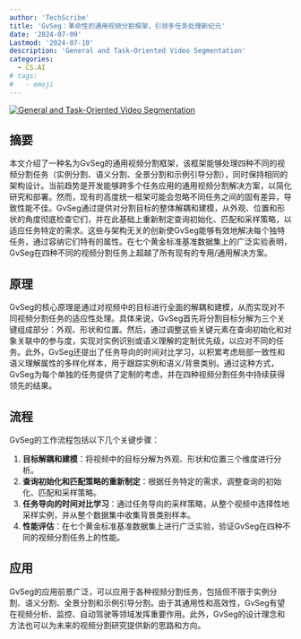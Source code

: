 ```yaml
---
author: 'TechScribe'
title: 'GvSeg：革命性的通用视频分割框架，引领多任务处理新纪元'
date: '2024-07-09'
Lastmod: '2024-07-10'
description: 'General and Task-Oriented Video Segmentation'
categories:
  - CS.AI
# tags:
#   - emoji
---
```


[![General and Task-Oriented Video Segmentation](https://arxiv-research-1301205113.cos.ap-guangzhou.myqcloud.com/images/2407.06540v1.pdf_0.jpg)](https://arxiv.org/abs/2407.06540v1)

## 摘要

本文介绍了一种名为GvSeg的通用视频分割框架，该框架能够处理四种不同的视频分割任务（实例分割、语义分割、全景分割和示例引导分割），同时保持相同的架构设计。当前趋势是开发能够跨多个任务应用的通用视频分割解决方案，以简化研究和部署。然而，现有的高度统一框架可能会忽略不同任务之间的固有差异，导致性能不佳。GvSeg通过提供对分割目标的整体解耦和建模，从外观、位置和形状的角度彻底检查它们，并在此基础上重新制定查询初始化、匹配和采样策略，以适应任务特定的需求。这些与架构无关的创新使GvSeg能够有效地解决每个独特任务，通过容纳它们特有的属性。在七个黄金标准基准数据集上的广泛实验表明，GvSeg在四种不同的视频分割任务上超越了所有现有的专用/通用解决方案。<!--more-->

## 原理

GvSeg的核心原理是通过对视频中的目标进行全面的解耦和建模，从而实现对不同视频分割任务的适应性处理。具体来说，GvSeg首先将分割目标分解为三个关键组成部分：外观、形状和位置。然后，通过调整这些关键元素在查询初始化和对象关联中的参与度，实现对实例识别或语义理解的定制优先级，以应对不同的任务。此外，GvSeg还提出了任务导向的时间对比学习，以积累考虑局部一致性和语义理解属性的多样化样本，用于跟踪实例和语义/背景类别。通过这种方式，GvSeg为每个单独的任务提供了定制的考虑，并在四种视频分割任务中持续获得领先的结果。

## 流程

GvSeg的工作流程包括以下几个关键步骤：
1. **目标解耦和建模**：将视频中的目标分解为外观、形状和位置三个维度进行分析。
2. **查询初始化和匹配策略的重新制定**：根据任务特定的需求，调整查询的初始化、匹配和采样策略。
3. **任务导向的时间对比学习**：通过任务导向的采样策略，从整个视频中选择性地采样实例，并从整个数据集中收集背景类别样本。
4. **性能评估**：在七个黄金标准基准数据集上进行广泛实验，验证GvSeg在四种不同的视频分割任务上的性能。

## 应用

GvSeg的应用前景广泛，可以应用于各种视频分割任务，包括但不限于实例分割、语义分割、全景分割和示例引导分割。由于其通用性和高效性，GvSeg有望在视频分析、监控、自动驾驶等领域发挥重要作用。此外，GvSeg的设计理念和方法也可以为未来的视频分割研究提供新的思路和方向。